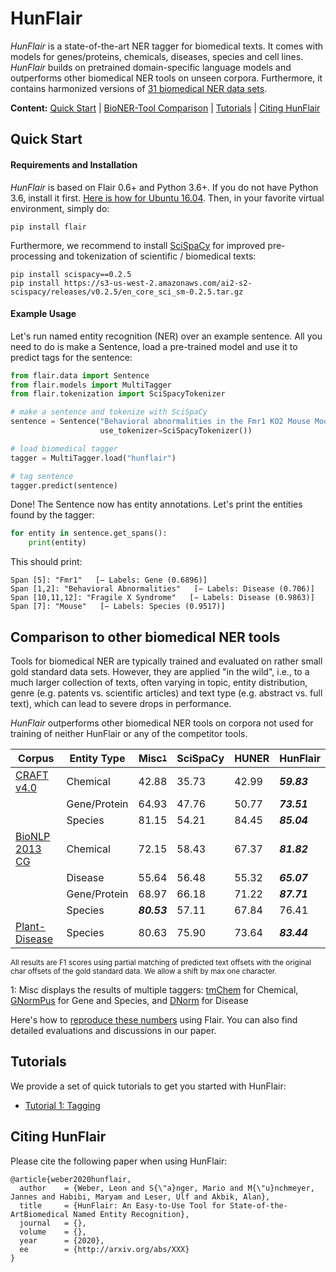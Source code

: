 # HunFlair

<i>HunFlair</i> is a state-of-the-art NER tagger for biomedical texts. It comes with 
models for genes/proteins, chemicals, diseases, species and cell lines. <i>HunFlair</i> 
builds on pretrained domain-specific language models and outperforms other biomedical 
NER tools on unseen corpora. Furthermore, it contains harmonized versions of [31 biomedical 
NER data sets](HUNFLAIR_CORPORA.md).

<b>Content:</b> 
[Quick Start](#quick-start) | 
[BioNER-Tool Comparison](#comparison-to-other-biomedical-ner-tools) |
[Tutorials](#tutorials) | 
[Citing HunFlair](#citing-hunflair) 

## Quick Start

#### Requirements and Installation
<i>HunFlair</i> is based on Flair 0.6+ and Python 3.6+. 
If you do not have Python 3.6, install it first. [Here is how for Ubuntu 16.04](https://vsupalov.com/developing-with-python3-6-on-ubuntu-16-04/).
Then, in your favorite virtual environment, simply do:
```
pip install flair
```
Furthermore, we recommend to install [SciSpaCy](https://allenai.github.io/scispacy/) for improved pre-processing 
and tokenization of scientific / biomedical texts:
 ```
pip install scispacy==0.2.5
pip install https://s3-us-west-2.amazonaws.com/ai2-s2-scispacy/releases/v0.2.5/en_core_sci_sm-0.2.5.tar.gz
```
 
#### Example Usage
Let's run named entity recognition (NER) over an example sentence. All you need to do is 
make a Sentence, load a pre-trained model and use it to predict tags for the sentence:
```python
from flair.data import Sentence
from flair.models import MultiTagger
from flair.tokenization import SciSpacyTokenizer

# make a sentence and tokenize with SciSpaCy
sentence = Sentence("Behavioral abnormalities in the Fmr1 KO2 Mouse Model of Fragile X Syndrome",
                    use_tokenizer=SciSpacyTokenizer())

# load biomedical tagger
tagger = MultiTagger.load("hunflair")

# tag sentence
tagger.predict(sentence)
```
Done! The Sentence now has entity annotations. Let's print the entities found by the tagger:
```python
for entity in sentence.get_spans():
    print(entity)
```
This should print:
~~~
Span [5]: "Fmr1"   [− Labels: Gene (0.6896)]
Span [1,2]: "Behavioral Abnormalities"   [− Labels: Disease (0.706)]
Span [10,11,12]: "Fragile X Syndrome"   [− Labels: Disease (0.9863)]
Span [7]: "Mouse"   [− Labels: Species (0.9517)]
~~~

## Comparison to other biomedical NER tools
Tools for biomedical NER are typically trained and evaluated on rather small gold standard data sets. 
However, they are applied "in the wild", i.e., to a much larger collection of texts, often varying in 
topic, entity distribution, genre (e.g. patents vs. scientific articles) and text type (e.g. abstract 
vs. full text), which can lead to severe drops in performance.

<i>HunFlair</i> outperforms other biomedical NER tools on corpora not used for training of neither HunFlair
or any of the competitor tools.

| Corpus         | Entity Type  | Misc<sup><sub>[1](#f1)</sub></sup>   | SciSpaCy | HUNER | HunFlair | 
| ---            | ---          | ---    | ---   | ---  | ---         |
| [CRAFT v4.0](https://github.com/UCDenver-ccp/CRAFT)     | Chemical     | 42.88 | 35.73 | 42.99 | *__59.83__* |
|                | Gene/Protein | 64.93 | 47.76 | 50.77 | *__73.51__* |
|                | Species      | 81.15 | 54.21 | 84.45 | *__85.04__* |
| [BioNLP 2013 CG](https://www.aclweb.org/anthology/W13-2008/) | Chemical     | 72.15 | 58.43 | 67.37 | *__81.82__* |
|                | Disease      | 55.64 | 56.48 | 55.32 | *__65.07__* |
|                | Gene/Protein | 68.97 | 66.18 | 71.22 | *__87.71__* |
|                | Species      | *__80.53__* | 57.11 | 67.84 | 76.41 |
| [Plant-Disease](http://gcancer.org/pdr/)  | Species      | 80.63 | 75.90 | 73.64 | *__83.44__*  |

<sub>All results are F1 scores using partial matching of predicted text offsets with the original char offsets 
of the gold standard data. We allow a shift by max one character.</sub>

<a name="f1">1</a>:  Misc displays the results of multiple taggers: 
[tmChem](https://www.ncbi.nlm.nih.gov/research/bionlp/Tools/tmchem/) for Chemical, 
[GNormPus](https://www.ncbi.nlm.nih.gov/research/bionlp/Tools/gnormplus/) for Gene and Species, and 
[DNorm](https://www.ncbi.nlm.nih.gov/CBBresearch/Lu/Demo/tmTools/DNorm.html) for Disease

Here's how to [reproduce these numbers](XXX) using Flair. You can also find detailed evaluations and discussions in our paper.

## Tutorials
We provide a set of quick tutorials to get you started with HunFlair:
* [Tutorial 1: Tagging](HUNFLAIR_TUTORIAL_1_TAGGING.md)

## Citing HunFlair
Please cite the following paper when using HunFlair:
~~~
@article{weber2020hunflair,
  author    = {Weber, Leon and S{\"a}nger, Mario and M{\"u}nchmeyer, Jannes and Habibi, Maryam and Leser, Ulf and Akbik, Alan},
  title     = {HunFlair: An Easy-to-Use Tool for State-of-the-ArtBiomedical Named Entity Recognition},
  journal   = {},
  volume    = {},
  year      = {2020},
  ee        = {http://arxiv.org/abs/XXX}
}
~~~
